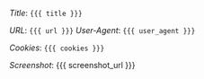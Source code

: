 *Title*: `{{{ title }}}`

*URL*: `{{{ url }}}`
*User-Agent*: `{{{ user_agent }}}`

*Cookies*: `{{{ cookies }}}`

*Screenshot*: {{{ screenshot_url }}}
